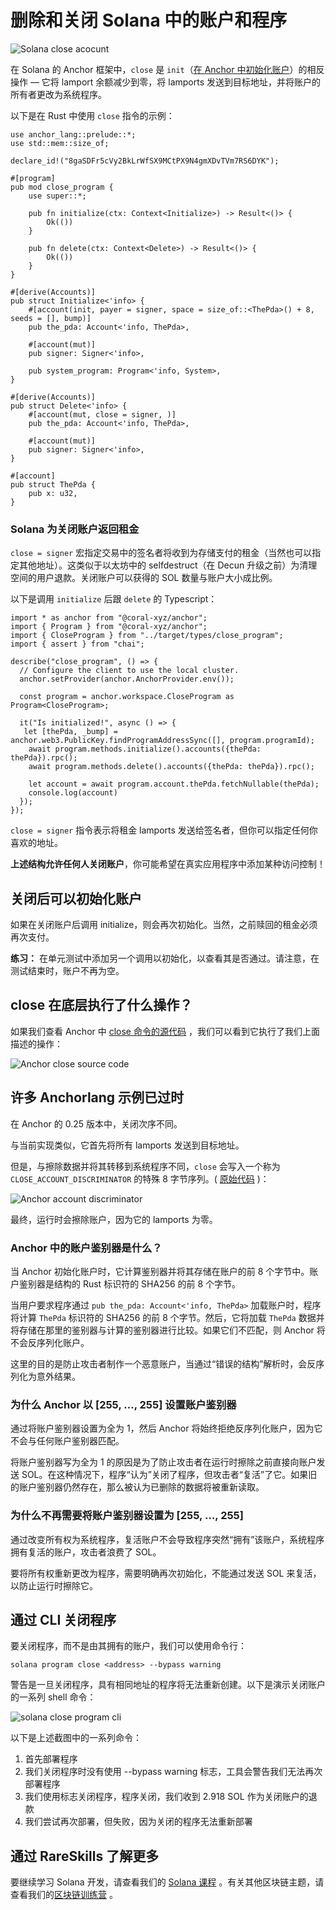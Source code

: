 # 删除和关闭 Solana 中的账户和程序

![Solana close acocunt](https://static.wixstatic.com/media/935a00_74aadefdf66141ac8156b6fb8a78cbfd~mv2.jpg/v1/fill/w_740,h_416,al_c,q_80,usm_0.66_1.00_0.01,enc_auto/935a00_74aadefdf66141ac8156b6fb8a78cbfd~mv2.jpg)

在 Solana 的 Anchor 框架中，`close` 是 `init`（[在 Anchor 中初始化账户](https://www.rareskills.io/post/solana-initialize-account)）的相反操作 — 它将 lamport 余额减少到零，将 lamports 发送到目标地址，并将账户的所有者更改为系统程序。

以下是在 Rust 中使用 `close` 指令的示例：

```
use anchor_lang::prelude::*;
use std::mem::size_of;

declare_id!("8gaSDFr5cVy2BkLrWfSX9MCtPX9N4gmXDvTVm7RS6DYK");

#[program]
pub mod close_program {
    use super::*;

    pub fn initialize(ctx: Context<Initialize>) -> Result<()> {
        Ok(())
    }

    pub fn delete(ctx: Context<Delete>) -> Result<()> {
        Ok(())
    }
}

#[derive(Accounts)]
pub struct Initialize<'info> {
    #[account(init, payer = signer, space = size_of::<ThePda>() + 8, seeds = [], bump)]
    pub the_pda: Account<'info, ThePda>,

    #[account(mut)]
    pub signer: Signer<'info>,

    pub system_program: Program<'info, System>,
}

#[derive(Accounts)]
pub struct Delete<'info> {
    #[account(mut, close = signer, )]
    pub the_pda: Account<'info, ThePda>,

    #[account(mut)]
    pub signer: Signer<'info>,
}

#[account]
pub struct ThePda {
    pub x: u32,
}
```

### Solana 为关闭账户返回租金

`close = signer` 宏指定交易中的签名者将收到为存储支付的租金（当然也可以指定其他地址）。这类似于以太坊中的 selfdestruct（在 Decun 升级之前）为清理空间的用户退款。关闭账户可以获得的 SOL 数量与账户大小成比例。

以下是调用 `initialize` 后跟 `delete` 的 Typescript：

```
import * as anchor from "@coral-xyz/anchor";
import { Program } from "@coral-xyz/anchor";
import { CloseProgram } from "../target/types/close_program";
import { assert } from "chai";

describe("close_program", () => {
  // Configure the client to use the local cluster.
  anchor.setProvider(anchor.AnchorProvider.env());

  const program = anchor.workspace.CloseProgram as Program<CloseProgram>;

  it("Is initialized!", async () => {
   let [thePda, _bump] = anchor.web3.PublicKey.findProgramAddressSync([], program.programId);
    await program.methods.initialize().accounts({thePda: thePda}).rpc();
    await program.methods.delete().accounts({thePda: thePda}).rpc();

    let account = await program.account.thePda.fetchNullable(thePda);
    console.log(account)
  });
});
```

`close = signer` 指令表示将租金 lamports 发送给签名者，但你可以指定任何你喜欢的地址。

**上述结构允许任何人关闭账户**，你可能希望在真实应用程序中添加某种访问控制！

## 关闭后可以初始化账户

如果在关闭账户后调用 initialize，则会再次初始化。当然，之前赎回的租金必须再次支付。

**练习：** 在单元测试中添加另一个调用以初始化，以查看其是否通过。请注意，在测试结束时，账户不再为空。

## close 在底层执行了什么操作？

如果我们查看 Anchor 中 [close 命令的源代码](https://github.com/coral-xyz/anchor/blob/v0.29.0/lang/src/common.rs) ，我们可以看到它执行了我们上面描述的操作：

![Anchor close source code](https://static.wixstatic.com/media/935a00_dfd66357bad44b758fce6240bebae673~mv2.png/v1/fill/w_740,h_354,al_c,q_85,usm_0.66_1.00_0.01,enc_auto/935a00_dfd66357bad44b758fce6240bebae673~mv2.png)

## 许多 Anchorlang 示例已过时

在 Anchor 的 0.25 版本中，关闭次序不同。

与当前实现类似，它首先将所有 lamports 发送到目标地址。

但是，与擦除数据并将其转移到系统程序不同，`close` 会写入一个称为 `CLOSE_ACCOUNT_DISCRIMINATOR` 的特殊 8 字节序列。( [原始代码](https://github.com/coral-xyz/anchor/blob/v0.25.0/lang/src/lib.rs#L273) )：

![Anchor account discriminator](https://static.wixstatic.com/media/935a00_24b182dead824479901e064b4ae16dda~mv2.png/v1/fill/w_740,h_42,al_c,q_85,usm_0.66_1.00_0.01,enc_auto/935a00_24b182dead824479901e064b4ae16dda~mv2.png)

最终，运行时会擦除账户，因为它的 lamports 为零。

### Anchor 中的账户鉴别器是什么？

当 Anchor 初始化账户时，它计算鉴别器并将其存储在账户的前 8 个字节中。账户鉴别器是结构的 Rust 标识符的 SHA256 的前 8 个字节。

当用户要求程序通过 `pub the_pda: Account<'info, ThePda>` 加载账户时，程序将计算 `ThePda` 标识符的 SHA256 的前 8 个字节。然后，它将加载 `ThePda` 数据并将存储在那里的鉴别器与计算的鉴别器进行比较。如果它们不匹配，则 Anchor 将不会反序列化账户。

这里的目的是防止攻击者制作一个恶意账户，当通过“错误的结构”解析时，会反序列化为意外结果。

### 为什么 Anchor 以 [255, …, 255] 设置账户鉴别器

通过将账户鉴别器设置为全为 1，然后 Anchor 将始终拒绝反序列化账户，因为它不会与任何账户鉴别器匹配。

将账户鉴别器写为全为 1 的原因是为了防止攻击者在运行时擦除之前直接向账户发送 SOL。在这种情况下，程序“认为”关闭了程序，但攻击者“复活”了它。如果旧的账户鉴别器仍然存在，那么被认为已删除的数据将被重新读取。

### 为什么不再需要将账户鉴别器设置为 [255, …, 255]

通过改变所有权为系统程序，复活账户不会导致程序突然“拥有”该账户，系统程序拥有复活的账户，攻击者浪费了 SOL。

要将所有权重新更改为程序，需要明确再次初始化，不能通过发送 SOL 来复活，以防止运行时擦除它。

## 通过 CLI 关闭程序

要关闭程序，而不是由其拥有的账户，我们可以使用命令行：

```
solana program close <address> --bypass warning
```

警告是一旦关闭程序，具有相同地址的程序将无法重新创建。以下是演示关闭账户的一系列 shell 命令：

![solana close program cli](https://static.wixstatic.com/media/935a00_6656a12dd8ab418eb568038dc955fbeb~mv2.png/v1/fill/w_740,h_235,al_c,q_85,usm_0.66_1.00_0.01,enc_auto/935a00_6656a12dd8ab418eb568038dc955fbeb~mv2.png)

以下是上述截图中的一系列命令：

1. 首先部署程序
2. 我们关闭程序时没有使用 --bypass warning 标志，工具会警告我们无法再次部署程序
3. 我们使用标志关闭程序，程序关闭，我们收到 2.918 SOL 作为关闭账户的退款
4. 我们尝试再次部署，但失败，因为关闭的程序无法重新部署

## 通过 RareSkills 了解更多

要继续学习 Solana 开发，请查看我们的 [Solana 课程](https://www.rareskills.io/solana-tutorial) 。有关其他区块链主题，请查看我们的[区块链训练营](https://www.rareskills.io/web3-blockchain-bootcamps) 。